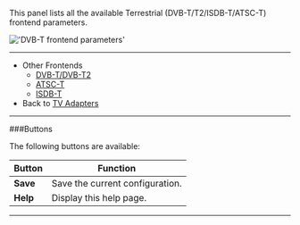 This panel lists all the available Terrestrial (DVB-T/T2/ISDB-T/ATSC-T) frontend 
parameters.

!['DVB-T frontend parameters'](docresources/dvbtfrontendparams.png)

---

* Other Frontends
  - [DVB-T/DVB-T2](class/linuxdvb_frontend_dvbt)
  - [ATSC-T](class/linuxdvb_frontend_atsc_t)
  - [ISDB-T](class/linuxdvb_frontend_isdb_t)
* Back to [TV Adapters](tv_adapters) 

---

###Buttons

The following buttons are available:

Button         | Function
---------------|---------
**Save**       | Save the current configuration.
**Help**       | Display this help page. 

---
